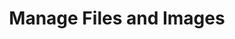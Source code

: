 ---
layout: default
title: Manage Files and Images
description: MoxieManager is a premium plugin from the makers of TinyMCE to manage files and images.
---